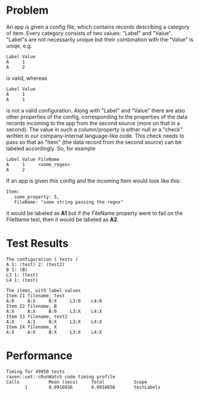 # Problem

An app is given a config file, which contains records describing a category of item. Every category consists of two values: "Label" and "Value". "Label"s are not necessarily unique but their combination with the "Value" is uniqe, e.g. 

```
Label Value
A     1
A     2
``` 

is valid, whereas 

```
Label Value
A     1
A     1
``` 
is not a valid configuration. Along with "Label" and "Value" there are also other properties of the config, corresponding to the properties of the data records incoming to the app from the second source (more on that in a second). The value in such a column/property is either null or a "check" written in our company-internal language-like code. This check needs to pass so that an "Item" (the data record from the second source) can be labeled accordingly. So, for example


```
Label Value FileName
A     1     <some_regex>
A     2
``` 

If an app is given this config and the incoming Item would look like this:

```
Item:
   some_property: 5,
   FileName: "some string passing the regex"
```

it would be labeled as **A1** but if the FileName property were to fail on the FileName test, then it would be labeled as **A2**.

# Test Results

```
The configuration ( tests )
A 1: (test) 2: (test2)
B 1: (B)
L3 1: (test)
L4 1: (test)

The items, with label values
Item I1 filename, test
A:0     A:X     B:X     L3:0    L4:0
Item I2 filename, B
A:X     A:X     B:0     L3:X    L4:X
Item I3 filename, test2
A:X     A:1     B:X     L3:X    L4:X
Item I4 filename, X
A:X     A:X     B:X     L3:X    L4:X
```

# Performance
```
Timing for 49950 tests
raven::set::cRunWatch code timing profile
Calls           Mean (secs)     Total           Scope
       1        0.0916656       0.0916656       testLabels
```

